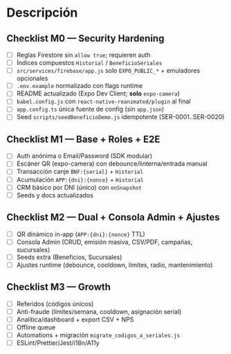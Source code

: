 # Descripción
<!-- Qué incluye este PR -->

## Checklist M0 — Security Hardening
- [ ] Reglas Firestore sin `allow true`; requieren auth
- [ ] Índices compuestos `Historial` / `BeneficioSeriales`
- [ ] `src/services/firebase/app.js` solo `EXPO_PUBLIC_*` + emuladores opcionales
- [ ] `.env.example` normalizado con flags runtime
- [ ] README actualizado (Expo Dev Client; **solo** `expo-camera`)
- [ ] `babel.config.js` con `react-native-reanimated/plugin` al final
- [ ] `app.config.ts` única fuente de config (sin `app.json`)
- [ ] Seed `scripts/seedBeneficioDemo.js` idempotente (SER-0001..SER-0020)

## Checklist M1 — Base + Roles + E2E
- [ ] Auth anónima o Email/Password (SDK modular)
- [ ] Escáner QR (expo-camera) con debounce/linterna/entrada manual
- [ ] Transacción canje `BNF:{serial}` + `Historial`
- [ ] Acumulación `APP:{dni}:{nonce}` + `Historial`
- [ ] CRM básico por DNI (único) con `onSnapshot`
- [ ] Seeds y docs actualizados

## Checklist M2 — Dual + Consola Admin + Ajustes
- [ ] QR dinámico in-app (`APP:{dni}:{nonce}` TTL)
- [ ] Consola Admin (CRUD, emisión masiva, CSV/PDF, campañas, sucursales)
- [ ] Seeds extra (Beneficios, Sucursales)
- [ ] Ajustes runtime (debounce, cooldown, límites, radio, mantenimiento)

## Checklist M3 — Growth
- [ ] Referidos (códigos únicos)
- [ ] Anti-fraude (límites/semana, cooldown, asignación serial)
- [ ] Analítica/dashboard + export CSV + NPS
- [ ] Offline queue
- [ ] Automations + migración `migrate_codigos_a_seriales.js`
- [ ] ESLint/Prettier/Jest/i18n/A11y
